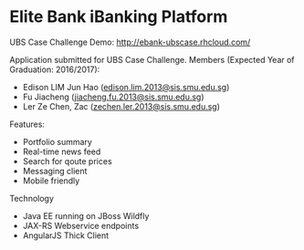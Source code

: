 # Elite Bank iBanking Platform
UBS Case Challenge
Demo: http://ebank-ubscase.rhcloud.com/

Application submitted for UBS Case Challenge. 
Members (Expected Year of Graduation: 2016/2017): 
* Edison LIM Jun Hao (edison.lim.2013@sis.smu.edu.sg)
* Fu Jiacheng (jiacheng.fu.2013@sis.smu.edu.sg)
* Ler Ze Chen, Zac (zechen.ler.2013@sis.smu.edu.sg)



Features:
* Portfolio summary
* Real-time news feed
* Search for qoute prices
* Messaging client
* Mobile friendly

Technology
* Java EE running on JBoss Wildfly
* JAX-RS Webservice endpoints
* AngularJS Thick Client

